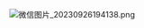 ![微信图片_20230926194138.png](https://chillcharlie-img.oss-cn-hangzhou.aliyuncs.com/image%2F2023%2F09%2F26%2Fc0a427dfccaa74d13440493602b33dbb_%E5%BE%AE%E4%BF%A1%E5%9B%BE%E7%89%87_20230926194138.png)


